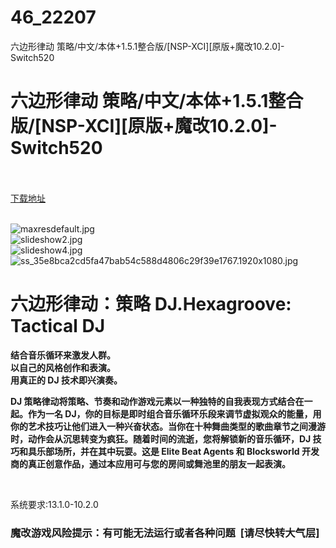 # 46_22207
六边形律动 策略/中文/本体+1.5.1整合版/[NSP-XCI][原版+魔改10.2.0]-Switch520
# 六边形律动 策略/中文/本体+1.5.1整合版/[NSP-XCI][原版+魔改10.2.0]-Switch520
 <br/></br>
[下载地址](https://www.switch520.cc/article/22207 "下载地址")
<br/></br>

<p><img title="maxresdefault.jpg" src="https://www.switch520.cc/muke_img/2021_09_08_a58cc2a8d1240.jpg" alt="maxresdefault.jpg"><br>
<img title="slideshow2.jpg" src="https://www.switch520.cc/muke_img/2021_09_08_2fdfbb6643a5b.jpg" alt="slideshow2.jpg"><br>
<img title="slideshow4.jpg" src="https://www.switch520.cc/muke_img/2021_09_08_377e89b017a58.jpg" alt="slideshow4.jpg"><br>
<img title="ss_35e8bca2cd5fa47bab54c588d4806c29f39e1767.1920x1080.jpg" src="https://www.switch520.cc/muke_img/2021_09_08_879af11909226.jpg" alt="ss_35e8bca2cd5fa47bab54c588d4806c29f39e1767.1920x1080.jpg"></p>
<h1 class="article-title"><strong>六边形律动：策略 DJ.Hexagroove: Tactical DJ</strong></h1>
<p><strong>结合音乐循环来激发人群。</strong><br>
<strong>以自己的风格创作和表演。</strong><br>
<strong>用真正的 DJ 技术即兴演奏。</strong></p>
<p><strong>DJ 策略律动将策略、节奏和动作游戏元素以一种独特的自我表现方式结合在一起。作为一名 DJ，你的目标是即时组合音乐循环乐段来调节虚拟观众的能量，用你的艺术技巧让他们进入一种兴奋状态。当你在十种舞曲类型的歌曲章节之间漫游时，动作会从沉思转变为疯狂。随着时间的流逝，您将解锁新的音乐循环，DJ 技巧和具乐部场所，并在其中玩耍。这是 Elite Beat Agents 和 Blocksworld 开发商的真正创意作品，通过本应用可与您的房间或舞池里的朋友一起表演。</strong></p>
<p>&nbsp;</p>
<p>系统要求:13.1.0-10.2.0</p>
<h3>魔改游戏风险提示：有可能无法运行或者各种问题 &nbsp;[请尽快转大气层]</h3>



